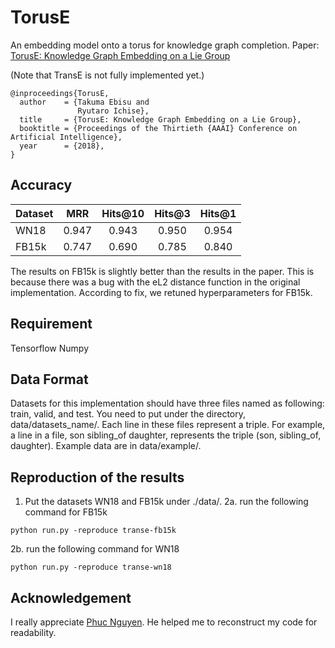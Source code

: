 # TorusE
An embedding model onto a torus for knowledge graph completion.
Paper: [TorusE: Knowledge Graph Embedding on a Lie Group](https://aaai.org/ocs/index.php/AAAI/AAAI18/paper/view/16227)

(Note that TransE is not fully implemented yet.)

```
@inproceedings{TorusE,
  author    = {Takuma Ebisu and
               Ryutaro Ichise},
  title     = {TorusE: Knowledge Graph Embedding on a Lie Group},
  booktitle = {Proceedings of the Thirtieth {AAAI} Conference on Artificial Intelligence},
  year      = {2018},
}
```


## Accuracy
Dataset | MRR | Hits@10 | Hits@3 | Hits@1
:--- | :---: | :---: | :---: | :---:
WN18 | 0.947 | 0.943 | 0.950 | 0.954
FB15k | 0.747 | 0.690 | 0.785 | 0.840

The results on FB15k is slightly better than the results in the paper. This is because there was a bug with the eL2 distance function in the original implementation. According to fix, we retuned hyperparameters for FB15k.


## Requirement
Tensorflow
Numpy

## Data Format
Datasets for this implementation should have three files named as following: train, valid, and test.
You need to put under the directory, data/datasets_name/.
Each line in these files represent a triple. For example, a line in a file, son sibling_of daughter, represents the triple (son, sibling_of, daughter).
Example data are in data/example/.

## Reproduction of the results
1. Put the datasets WN18 and FB15k under ./data/.
2a. run the following command for FB15k
```
python run.py -reproduce transe-fb15k
```
2b. run the following command for WN18
```
python run.py -reproduce transe-wn18
```

## Acknowledgement
I really appreciate [Phuc Nguyen](https://github.com/phucty). He helped me to reconstruct my code for readability.

